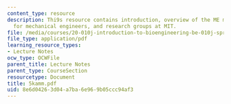 ```yaml
---
content_type: resource
description: Thi9s resource contains introduction, overview of the ME major, job opportunities
  for mechanical engineers, and research groups at MIT.
file: /media/courses/20-010j-introduction-to-bioengineering-be-010j-spring-2006/8e6d04263d04a7ba6e969b05ccc94af3_5kamm.pdf
file_type: application/pdf
learning_resource_types:
- Lecture Notes
ocw_type: OCWFile
parent_title: Lecture Notes
parent_type: CourseSection
resourcetype: Document
title: 5kamm.pdf
uid: 8e6d0426-3d04-a7ba-6e96-9b05ccc94af3
---
```

